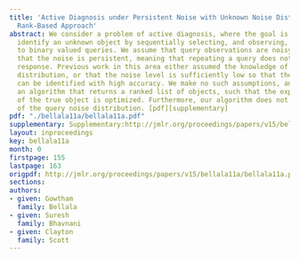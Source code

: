 ```yaml
---
title: 'Active Diagnosis under Persistent Noise with Unknown Noise Distribution: A
  Rank-Based Approach'
abstract: We consider a problem of active diagnosis, where the goal is to efficiently
  identify an unknown object by sequentially selecting, and observing, the responses
  to binary valued queries. We assume that query observations are noisy, and further
  that the noise is persistent, meaning that repeating a query does not change the
  response. Previous work in this area either assumed the knowledge of the query noise
  distribution, or that the noise level is sufficiently low so that the unknown object
  can be identified with high accuracy. We make no such assumptions, and introduce
  an algorithm that returns a ranked list of objects, such that the expected rank
  of the true object is optimized. Furthermore, our algorithm does not require knowledge
  of the query noise distribution. [pdf][supplementary]
pdf: "./bellala11a/bellala11a.pdf"
supplementary: Supplementary:http://jmlr.org/proceedings/papers/v15/bellala11a/bellala11aSupple.pdf
layout: inproceedings
key: bellala11a
month: 0
firstpage: 155
lastpage: 163
origpdf: http://jmlr.org/proceedings/papers/v15/bellala11a/bellala11a.pdf
sections: 
authors:
- given: Gowtham
  family: Bellala
- given: Suresh
  family: Bhavnani
- given: Clayton
  family: Scott
---
```

